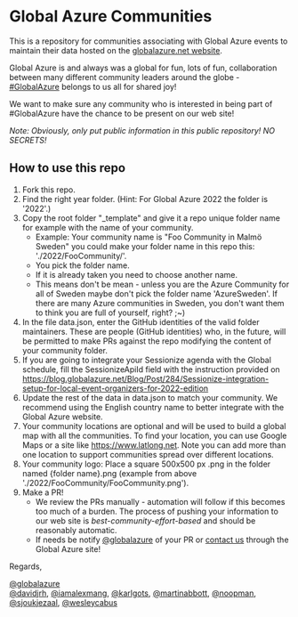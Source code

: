 # Global Azure Communities

This is a repository for communities associating with Global Azure events to maintain their data hosted on the [globalazure.net website](https://globalazure.net).

Global Azure is and always was a global for fun, lots of fun, collaboration between many different community leaders around the globe - [#GlobalAzure](https://twitter.com/search?q=%23globalazure) belongs to us all for shared joy!

We want to make sure any community who is interested in being part of #GlobalAzure have the chance to be present on our web site!

*Note: Obviously, only put public information in this public repository! NO SECRETS!*

## How to use this repo

1. Fork this repo.
2. Find the right year folder. (Hint: For Global Azure 2022 the folder is '2022'.)
3. Copy the root folder "_template" and give it a repo unique folder name for example with the name of your community.
   * Example: Your community name is "Foo Community in Malmö Sweden" you could make your folder name in this repo this: './2022/FooCommunity/'.
   * You pick the folder name.
   * If it is already taken you need to choose another name.
   * This means don't be mean - unless you are the Azure Community for all of Sweden maybe don't pick the folder name 'AzureSweden'. If there are many Azure communities in Sweden, you don't want them to think you are full of yourself, right? ;~)
4. In the file data.json, enter the GitHub identities of the valid folder maintainers. These are people (GitHub identities) who, in the future, will be permitted to make PRs against the repo modifying the content of your community folder.
5. If you are going to integrate your Sessionize agenda with the Global schedule, fill the SessionizeApiId field with the instruction provided on https://blog.globalazure.net/Blog/Post/284/Sessionize-integration-setup-for-local-event-organizers-for-2022-edition
6. Update the rest of the data in data.json to match your community. We recommend using the English country name to better integrate with the Global Azure website.
7. Your community locations are optional and will be used to build a global map with all the communities. To find your location, you can use Google Maps or a site like https://www.latlong.net. Note you can add more than one location to support communities spread over different locations.
8. Your community logo: Place a square 500x500 px .png in the folder named {folder name}.png (example from above './2022/FooCommunity/FooCommunity.png').
9. Make a PR!
   * We review the PRs manually - automation will follow if this becomes too much of a burden. The process of pushing your information to our web site is *best-community-effort-based* and should be reasonably automatic.
   * If needs be notify [@globalazure](https://twitter.com/globalazure) of your PR or [contact us](https://blog.globalazure.net/About/Contact-Us) through the Global Azure site!

Regards,  

[@globalazure](https://twitter.com/globalazure)  
[@davidjrh](https://twitter.com/davidjrh), [@iamalexmang](https://twitter.com/iamalexmang), [@karlgots](https://twitter.com/karlgots), [@martinabbott](https://twitter.com/martinabbott), [@noopman](https://twitter.com/noopman), [@sjoukjezaal](https://twitter.com/sjoukjezaal), [@wesleycabus](https://twitter.com/wesleycabus)
